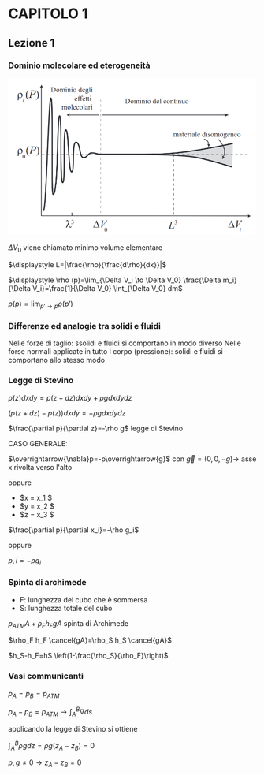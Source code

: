 # CAPITOLO 1

## Lezione 1

### Dominio molecolare ed eterogeneità

![densita](densita.png)

$\Delta V_0$ viene chiamato minimo volume elementare

$\displaystyle L=|\frac{\rho}{\frac{d\rho}{dx}}|$

$\displaystyle \rho (p)=\lim_{\Delta V_i \to \Delta V_0} \frac{\Delta m_i}{\Delta V_i}=\frac{1}{\Delta V_0} \int_{\Delta V_0} dm$

$\displaystyle \rho (p)=\lim_{p' \to p}\rho (p')$

### Differenze ed analogie tra solidi e fluidi

Nelle forze di taglio: ssolidi e fluidi si comportano in modo diverso
Nelle forse normali applicate in tutto l corpo (pressione): solidi e fluidi si comportano allo stesso modo

### Legge di Stevino

$p(z)dxdy=p(z+dz)dx dy+\rho g dxdydz$

$(p(z+dz)-p(z))dxdy=-\rho g dxdydz$

$\frac{\partial p}{\partial z}=-\rho g$  legge di Stevino

CASO GENERALE:

$\overrightarrow{\nabla}p=-p\overrightarrow{g}$ con $\overrightarrow{g}=(0,0,-g) \to$ asse x rivolta verso l'alto

oppure


- $x = x_1 $
- $y = x_2 $
- $z = x_3 $


$\frac{\partial p}{\partial x_i}=-\rho g_i$   

oppure

$p,i=-\rho g_i$
### Spinta di archimede
- F: lunghezza del cubo che è sommersa
- S: lunghezza totale del cubo


$p_{ATM} A+\rho_F h_F gA$ spinta di Archimede

$\rho_F h_F \cancel{gA}=\rho_S h_S \cancel{gA}$

$h_S-h_F=hS \left(1-\frac{\rho_S}{\rho_F}\right)$

### Vasi communicanti

$p_A=p_B=p_{ATM}$

$\displaystyle p_A-p_B=p_{ATM} \to \int_{A}^{B} \nabla ds$

applicando la legge di Stevino si ottiene

$\displaystyle \int_{A}^{B} \rho gdz =\rho g (z_A-z_B)=0$

$\rho , g \neq 0 \to z_A-z_B=0$
